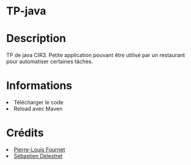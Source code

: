 # TP-java

<h1>Description</h1>
TP de java CIR3. 
Petite application pouvant être utilisé par un restaurant pour automatiser certaines tâches.

<h1>Informations</h1>
<li>Télécharger le code</li>
<li>Reload avec Maven</li>

<h1>Crédits</h1>
<li><a href="https://github.com/PierreLouisF">Pierre-Louis Fournet</a></li>
<li><a href="https://github.com/sebastiendelestret">Sébastien Delestret</a></li>


